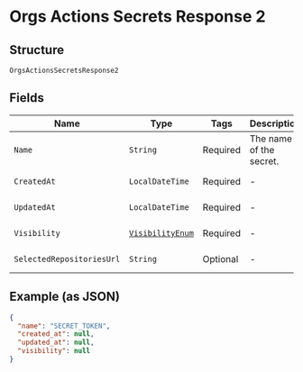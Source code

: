
# Orgs Actions Secrets Response 2

## Structure

`OrgsActionsSecretsResponse2`

## Fields

| Name | Type | Tags | Description | Getter | Setter |
|  --- | --- | --- | --- | --- | --- |
| `Name` | `String` | Required | The name of the secret. | String getName() | setName(String name) |
| `CreatedAt` | `LocalDateTime` | Required | - | LocalDateTime getCreatedAt() | setCreatedAt(LocalDateTime createdAt) |
| `UpdatedAt` | `LocalDateTime` | Required | - | LocalDateTime getUpdatedAt() | setUpdatedAt(LocalDateTime updatedAt) |
| `Visibility` | [`VisibilityEnum`](../../doc/models/visibility-enum.md) | Required | - | VisibilityEnum getVisibility() | setVisibility(VisibilityEnum visibility) |
| `SelectedRepositoriesUrl` | `String` | Optional | - | String getSelectedRepositoriesUrl() | setSelectedRepositoriesUrl(String selectedRepositoriesUrl) |

## Example (as JSON)

```json
{
  "name": "SECRET_TOKEN",
  "created_at": null,
  "updated_at": null,
  "visibility": null
}
```


